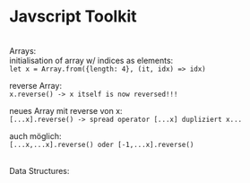 # Javscript Toolkit
<br/>
Arrays:<br/>
initialisation of array w/ indices as elements: 
<code>
let x = Array.from({length: 4}, (it, idx) => idx) </br>
</code>
reverse Array:
<code>
x.reverse() -> x itself is now reversed!!! </br>
</code>
neues Array mit reverse von x: 
<code>
[...x].reverse() -> spread operator [...x] dupliziert x... </br>
</code>
auch möglich: 
<code>
[...x,...x].reverse() oder [-1,...x].reverse() </br>
</code>
</br>
Data Structures:



